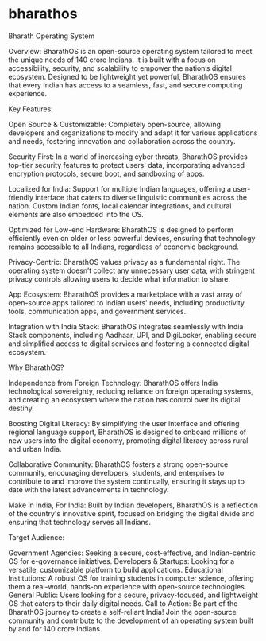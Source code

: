 # bharathos
Bharath Operating System

Overview: BharathOS is an open-source operating system tailored to meet the unique needs of 140 crore Indians. It is built with a focus on accessibility, security, and scalability to empower the nation’s digital ecosystem. Designed to be lightweight yet powerful, BharathOS ensures that every Indian has access to a seamless, fast, and secure computing experience.

Key Features:

Open Source & Customizable: Completely open-source, allowing developers and organizations to modify and adapt it for various applications and needs, fostering innovation and collaboration across the country.

Security First: In a world of increasing cyber threats, BharathOS provides top-tier security features to protect users' data, incorporating advanced encryption protocols, secure boot, and sandboxing of apps.

Localized for India: Support for multiple Indian languages, offering a user-friendly interface that caters to diverse linguistic communities across the nation. Custom Indian fonts, local calendar integrations, and cultural elements are also embedded into the OS.

Optimized for Low-end Hardware: BharathOS is designed to perform efficiently even on older or less powerful devices, ensuring that technology remains accessible to all Indians, regardless of economic background.

Privacy-Centric: BharathOS values privacy as a fundamental right. The operating system doesn’t collect any unnecessary user data, with stringent privacy controls allowing users to decide what information to share.

App Ecosystem: BharathOS provides a marketplace with a vast array of open-source apps tailored to Indian users' needs, including productivity tools, communication apps, and government services.

Integration with India Stack: BharathOS integrates seamlessly with India Stack components, including Aadhaar, UPI, and DigiLocker, enabling secure and simplified access to digital services and fostering a connected digital ecosystem.

Why BharathOS?

Independence from Foreign Technology: BharathOS offers India technological sovereignty, reducing reliance on foreign operating systems, and creating an ecosystem where the nation has control over its digital destiny.

Boosting Digital Literacy: By simplifying the user interface and offering regional language support, BharathOS is designed to onboard millions of new users into the digital economy, promoting digital literacy across rural and urban India.

Collaborative Community: BharathOS fosters a strong open-source community, encouraging developers, students, and enterprises to contribute to and improve the system continually, ensuring it stays up to date with the latest advancements in technology.

Make in India, For India: Built by Indian developers, BharathOS is a reflection of the country's innovative spirit, focused on bridging the digital divide and ensuring that technology serves all Indians.

Target Audience:

Government Agencies: Seeking a secure, cost-effective, and Indian-centric OS for e-governance initiatives.
Developers & Startups: Looking for a versatile, customizable platform to build applications.
Educational Institutions: A robust OS for training students in computer science, offering them a real-world, hands-on experience with open-source technologies.
General Public: Users looking for a secure, privacy-focused, and lightweight OS that caters to their daily digital needs.
Call to Action: Be part of the BharathOS journey to create a self-reliant India! Join the open-source community and contribute to the development of an operating system built by and for 140 crore Indians.


